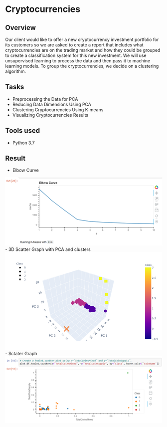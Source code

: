 # Cryptocurrencies

## Overview
Our client would like to offer a new cryptocurrency investment portfolio for its customers so we are asked to create a report that includes what cryptocurrencies are on the trading market and how they could be grouped to create a classification system for this new investment. We will use unsupervised learning to process the data and then pass it to machine learning models. To group the cryptocurrencies, we decide on a clustering algorithm. 

## Tasks
- Preprocessing the Data for PCA
- Reducing Data Dimensions Using PCA
- Clustering Cryptocurrencies Using K-means
- Visualizing Cryptocurrencies Results

## Tools used
- Python 3.7

## Result
- Elbow Curve
<img src="Project/Elbow_Curve.PNG" width="600">
- 3D Scatter Graph with PCA and clusters
<img src="Project/3D_Scatter_with_PCA.PNG" width="600">
- Sctater Graph 
<img src="Project/Scatter_Chart.PNG" width="600">
